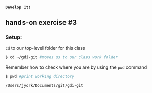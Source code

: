 #### `Develop It!`
##  hands-on exercise #3


### Setup:

`cd` to our top-level folder for this class

```bash
$ cd ~/gdi-git #moves us to our class work folder
```

Remember how to check where you are by using the `pwd` command

```bash
$ pwd #print working directory
```

```bash
/Users/jyork/Documents/git/gdi-git
```